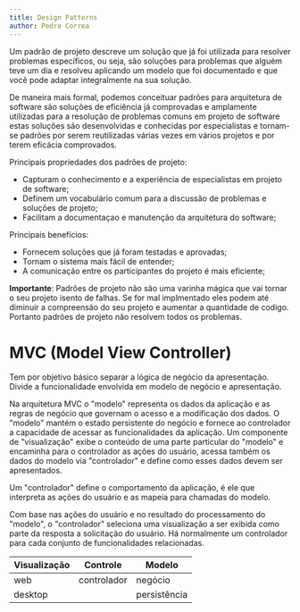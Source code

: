 ```yaml
---
title: Design Patterns
author: Pedro Correa
---
```


Um padrão de projeto descreve um solução que já foi utilizada para resolver problemas específicos, ou seja,
são soluções para problemas que alguém teve um dia e resolveu aplicando um modelo que foi documentado e que você pode adaptar integralmente na sua solução.

De maneira mais formal, podemos conceituar padrões para arquitetura de software são soluções de eficiência já comprovadas e amplamente utilizadas para a resolução de problemas comuns em projeto de software estas soluções são desenvolvidas e conhecidas por especialistas e tornam-se padrões por serem reutilizadas várias vezes em vários projetos e por terem eficácia comprovados.

Principais propriedades dos padrões de projeto:

- Capturam o conhecimento e a experiência de especialistas em projeto de software;
- Definem um vocabulário comum para a discussão de problemas e soluções de projeto;
- Facilitam a documentaçao e manutenção da arquitetura do software;

Principais benefícios:

- Fornecem soluções que já foram testadas e aprovadas;
- Tornam o sistema mais fácil de entender;
- A comunicação entre os participantes do projeto é mais eficiente;

**Importante**:
Padrões de projeto não são uma varinha mágica que vai tornar o seu projeto isento de falhas.
Se for mal implmentado eles podem até diminuir a compreensão do seu projeto e aumentar a quantidade de codigo.
Portanto padrões de projeto não resolvem todos os problemas.

# MVC (Model View Controller)

Tem por objetivo básico separar a lógica de negócio da apresentação.
Divide a funcionalidade envolvida em modelo de negócio e apresentação.

Na arquitetura MVC o "modelo" representa os dados da aplicação e as regras de negócio que governam o acesso e a modificação dos dados.
O "modelo" mantém o estado persistente do negócio e fornece ao controlador a capacidade de acessar as funcionalidades da aplicação.
Um componente de "visualização" exibe o conteúdo de uma parte particular do "modelo" e encaminha para o controlador as ações do usuário,
acessa também os dados do modelo via "controlador" e define como esses dados devem ser apresentados.

Um "controlador" define o comportamento da aplicação, é ele que interpreta as ações do usuário e as mapeia para chamadas do modelo.

Com base nas ações do usuário e no resultado do processamento do "modelo", o "controlador" seleciona uma visualização a ser exibida como parte da resposta a solicitação do usuário.
Há normalmente um controlador para cada conjunto de funcionalidades relacionadas.

Visualização   |  Controle       |  Modelo
-------------- | --------------- | --------------
web            |  controlador    |  negócio
desktop        |                 |  persistência

